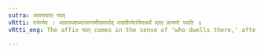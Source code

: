```yaml
---
sutra: आवसथात् ष्ठल्
vRtti: तत्रेत्येव । आवसथशब्दात्सप्तमीसमर्थाद् वसतीत्येतस्मिन्नर्थे ष्ठल् प्रत्ययो भवति ॥
vRtti_eng: The affix ष्ठल् comes in the sense of 'who dwells there,' after the word '_avasatha_' in the seventh case in construction.

---
```

